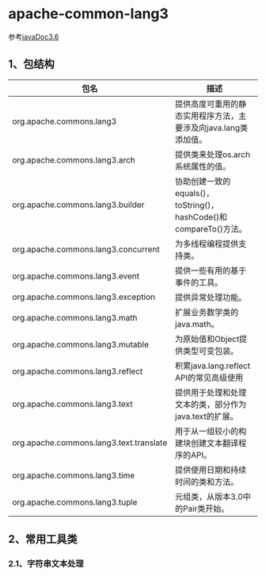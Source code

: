 # apache-common-lang3

参考[javaDoc3.6](https://commons.apache.org/proper/commons-lang/javadocs/api-release/index.html)

## 1、包结构

包名 | 描述
--- | ---
org.apache.commons.lang3 | 提供高度可重用的静态实用程序方法，主要涉及向java.lang类添加值。
org.apache.commons.lang3.arch | 提供类来处理os.arch系统属性的值。
org.apache.commons.lang3.builder | 协助创建一致的equals()，toString()，hashCode()和compareTo()方法。
org.apache.commons.lang3.concurrent	| 为多线程编程提供支持类。
org.apache.commons.lang3.event	| 提供一些有用的基于事件的工具。
org.apache.commons.lang3.exception	| 提供异常处理功能。
org.apache.commons.lang3.math	| 扩展业务数学类的java.math。
org.apache.commons.lang3.mutable | 为原始值和Object提供类型可变包装。
org.apache.commons.lang3.reflect	| 积累java.lang.reflect API的常见高级使用
org.apache.commons.lang3.text	| 提供用于处理和处理文本的类，部分作为java.text的扩展。
org.apache.commons.lang3.text.translate	| 用于从一组较小的构建块创建文本翻译程序的API。
org.apache.commons.lang3.time	| 提供使用日期和持续时间的类和方法。
org.apache.commons.lang3.tuple	| 元组类，从版本3.0中的Pair类开始。

## 2、常用工具类

### 2.1、字符串文本处理


